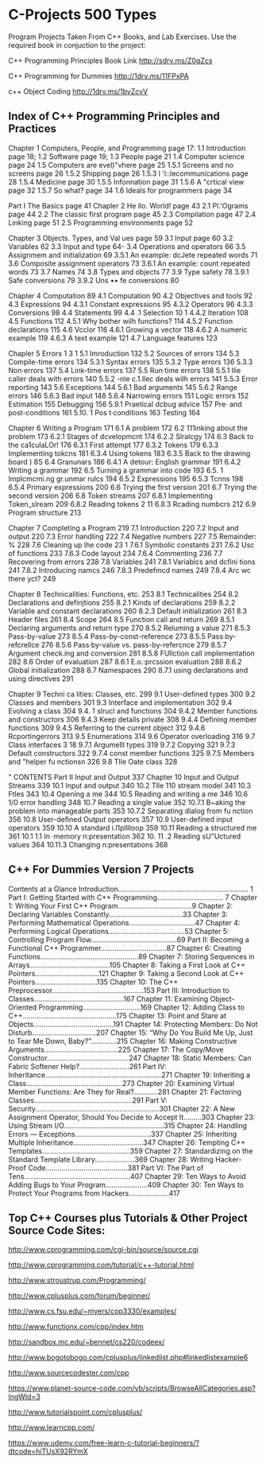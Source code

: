 # C-Projects 500 Types
Program Projects Taken From C++ Books, and Lab Exercises. Use the required book in conjuction to the project:

C++ Programming Principles Book Link
http://sdrv.ms/Z0qZcs

C++ Programming for Dummies
http://1drv.ms/11FPxPA

c++ Object Coding
http://1drv.ms/1bvZcvV

Index of C++ Programming Principles and Practices
-------------------------------------------------
Chapter 1 Computers, People, and Programming page 17:
1.1 Introduction page 18;
1.2 Software page 19;
1.3 People page 21
1.4 Computer science page 24
1.5 Computers are evel)"vhere page 25
1.5.1 Screens and no screens page 26
1.5.2 Shipping page 26
1.5.3 l 'i::lecommunications page 28
1.5.4 Medicine page 30
1.5.5 lnfonnation page 31
1.5.6 A "crtical view page 32
1.5.7 So what? page 34
1.6 Ideals for programmers page 34

Part I The Basics page 41
Chapler 2 He llo. World! page 43
2.1 Pl.'Ograms page 44
2.2 The classic first program page 45
2.3 Compilation page 47
2.4 Linking page 51
2.5 Programming environments page 52

Chapter 3 Objects. Types, and Val ues page 59
3.1 Input page 60
3.2 Variables 62
3.3 Input and type 64-
3.4 Operations and operators 66
3.5 Assignmem and initialization 69
3.5.1 An example: dcJete repeated words 71
3.6 Composite assignment operators 73
3.6.1 An example: count repeated words 73
3.7 Names 74
3.8 Types and objects 77
3.9 Type safety 78
3.9.1 Safe conversions 79
3.9.2 Uns •• fe conversions 80

Chapter 4 Computation 89
4.1 Computation 90
4.2 Objectives and tools 92
4.3 Expressions 94
4.3.1 Constant expressions 95
4.3.2 Operators 96
4.3.3 Conversions 98
4.4 Statements 99
4.4 .1 Selection 10 1
4.4.2 Iteration 108
4.5 Functions 112
4.5.1 Why bother wilh functions? 114
4.5.2 Function declarations 115
4.6 Vcclor 116
4.6.1 Growing a vector 118
4.6.2 A numeric example 119
4.6.3 A text example 121
4.7 Language features 123

Chapler 5 Errors 1 3 1
5.1 Imroduction 132
5.2 Sources of errors 134
5.3 Compile-time errors 134
5.3.1 Syntax errors 135
5.3.2 Type errors 136
5.3.3 Non·errors 137
5.4 Link-time errors 137
5.5 Run·time errors 138
5.5.1 llie caller deals with errors 140
5.5.2 -nle c.1.llec deals wilh errors 141
5.5.3 Error reporting 143
5.6 Exceptions 144
5.6.1 Bad arguments 145
5.6.2 Range errors 146
5.6.3 Bad input 148
5.6.4 Narrowing errors 151
Logic errors 152
Estimation 155
Debugging 156
5.9.1 Praetical dcbug advice 157
Pre· and post-conditions 161
5.10. 1 Pos t·conditions 163
Testing 164

Chapter 6 Writing a Program 171
6.1 A problem 172
6.2 111inking about the problem 173
6.2.1 Stages of dcvelopmcnt 174
6.2.2 Slralcgy 174
6.3 Back to the ca1culaLOr! 176
6.3.1 First attempt 177
6.3.2 Tokens 179
6.3.3 Implementing tokcns 181
6.3.4 Using tokens 183
6.3.5 Back to the drawing board ) 8S
6.4 Granunars 186
6.4.1 A detour: English grammar 191
6.4.2 Writing a grammar 192
6.5 Turning a grammar into code 193
6.5. 1 Implcmcmi.ng gr.unmar rulcs 194
6.5.2 Expressions 195
6.5.3 Tcnns 198
6.5.4 Primary expressions 200
6.6 Trying the first version 201
6.7 Trying the second version 206
6.8 Token streams 207
6.8.1 Implementing Token_slream 209
6.8.2 Reading tokens 2 11
6.8.3 Rcading numbcrs 212
6.9 Program structure 213

Chapter 7 Completing a Program 219
7.1 Introduction 220
7.2 Input and output 220
7.3 Error handling 222
7.4 Negative numbers 227
7.5 Remainder: % 228
7.6 Cleaning up lhe code 23 1
7.6.1 Symbolic constants 231
7.6.2 Usc of functions 233
7.6.3 Code layout 234
7.6.4 Commenting 236
7.7 Recovering from errors 238
7.8 Variables 241
7.8.1 Variablcs and dcfini tions 241
7.8.2 Introducing namcs 246
7.8.3 Predefmcd names 249
7.8.4 Arc wc there yct? 249

Chapter 8 Technicalities: Functions, etc. 253
8.1 Technicalities 254
8.2 Declarations and definjtions 255
8.2.1 Kinds of declarations 259
8.2.2 Variable and constant declarations 260
8.2.3 Default initialization 261
8.3 Header files 261
8.4 Scope 264
8.5 Function call and return 269
8.5.1 Declaring arguments and return type 270
8.5.2 Reluming a value 271
8.5.3 Pass-by-value 273
8.5.4 Pass-by-const-reference 273
8.5.5 Pass·by-refcrellce 276
8.5.6 Pass·by-value vs. pass-by-refercnce 279
8.5.7 Argument check.ing and conversion 281
8.5.8 FUllction call implementation 282
8.6 Order of evaluation 287
8.6.1 E.o.:prcssion evaluation 288
8.6.2 Global initialization 288
8.7 Namespaces 290
8.7.1 using declarations and using directives 291

Chapter 9 Techni ca lities: Classes, etc. 299
9.1 User-defined types 300
9.2 Classes and members 301
9.3 Interface and implementation 302
9.4 Evolving a class 304
9.4. 1 slrucl and functions 304
9.4.2 Member functions and constructors 306
9.4.3 Keep details private 308
9.4.4 Defining member functions 309
9.4.5 Referring to the current object 312
9.4.6 Rcportingerrors 313
9.5 Enumerations 314
9.6 Operator overloading 316
9.7 Class interfaces 3 18
9.7.1 Argumelll types 319
9.7.2 Copying 321
9.7.3 Default constructors 322
9.7.4 const member functions 325
9.7.5 Members and "helper fu nctionsn 326
9.8 TIle Oate class 328

" CONTENTS
Part II Input and Output 337
Chapter 10 Input and Output Streams 339
10.1 Input and output 340
10.2 TIle 110 stream model 341
10.3 Ftles 343
10.4 Opening a me 344
10.5 Reading and writing a me 346
10.6 1/0 error handling 348
10.7 Reading a single value 352
10.7.1 B~aking the problem into manageable parts 353
10.7.2 Separating dialog from fu nction 356
10.8 User-defined Output operators 357
10.9 User-defined input operators 359
10.10 A standard i.l1plllloop 359
10.11 Reading a structured me 361
10.1 1.1 In ·memory n:presentation 362
10. 11 .2 Reading sU"Uctured values 364
10.11.3 Changing n:presentations 368

C++ For Dummies Version 7 Projects
---------------------------------------
Contents at a Glance
Introduction................................................................. 1
Part I: Getting Started with C++ Programming................................. 7
Chapter 1: Writing Your First C++ Program.....................................9
Chapter 2: Declaring Variables Constantly.....................................33
Chapter 3: Performing Mathematical Operations.................................47
Chapter 4: Performing Logical Operations......................................53
Chapter 5: Controlling Program Flow...........................................69
Part II: Becoming a Functional C++ Programmer.................................87
Chapter 6: Creating Functions.................................................89
Chapter 7: Storing Sequences in Arrays........................................105
Chapter 8: Taking a First Look at C++ Pointers................................121
Chapter 9: Taking a Second Look at C++ Pointers...............................135
Chapter 10: The C++ Preprocessor..............................................153
Part III: Introduction to Classes.............................................167
Chapter 11: Examining Object-Oriented Programming.............................169
Chapter 12: Adding Class to C++...............................................175
Chapter 13: Point and Stare at Objects........................................191
Chapter 14: Protecting Members: Do Not Disturb................................207
Chapter 15: “Why Do You Build Me Up, Just to Tear Me Down, Baby?”.............215
Chapter 16: Making Constructive Arguments.....................................225
Chapter 17: The Copy/Move Constructor.........................................247
Chapter 18: Static Members: Can Fabric Softener Help?.........................261
Part IV: Inheritance..........................................................271
Chapter 19: Inheriting a Class................................................273
Chapter 20: Examining Virtual Member Functions: Are They for Real?............281
Chapter 21: Factoring Classes.................................................291
Part V: Security..............................................................301
Chapter 22: A New Assignment Operator, Should You Decide to Accept It.........303
Chapter 23: Using Stream I/O..................................................315
Chapter 24: Handling Errors — Exceptions......................................337
Chapter 25: Inheriting Multiple Inheritance...................................347
Chapter 26: Tempting C++ Templates............................................359
Chapter 27: Standardizing on the Standard Template Library....................369
Chapter 28: Writing Hacker-Proof Code.........................................381
Part VI: The Part of Tens.....................................................407
Chapter 29: Ten Ways to Avoid Adding Bugs to Your Program.....................409
Chapter 30: Ten Ways to Protect Your Programs from Hackers....................417

Top C++ Courses plus Tutorials &
Other Project Source Code Sites:
--------------------------------------
http://www.cprogramming.com/cgi-bin/source/source.cgi

http://www.cprogramming.com/tutorial/c++-tutorial.html

http://www.stroustrup.com/Programming/

http://www.cplusplus.com/forum/beginner/

http://www.cs.fsu.edu/~myers/cop3330/examples/

http://www.functionx.com/cpp/index.htm

http://sandbox.mc.edu/~bennet/cs220/codeex/

http://www.bogotobogo.com/cplusplus/linkedlist.php#linkedlistexample6

http://www.sourcecodester.com/cpp

https://www.planet-source-code.com/vb/scripts/BrowseAllCategories.asp?lngWId=3

http://www.tutorialspoint.com/cplusplus/

http://www.learncpp.com/

https://www.udemy.com/free-learn-c-tutorial-beginners/?dtcode=hiTUsX92RYmX
